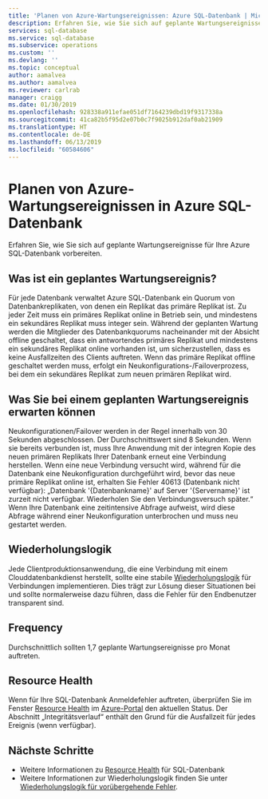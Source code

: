 ```yaml
---
title: 'Planen von Azure-Wartungsereignissen: Azure SQL-Datenbank | Microsoft-Dokumentation'
description: Erfahren Sie, wie Sie sich auf geplante Wartungsereignisse für Ihre Azure SQL-Datenbank vorbereiten.
services: sql-database
ms.service: sql-database
ms.subservice: operations
ms.custom: ''
ms.devlang: ''
ms.topic: conceptual
author: aamalvea
ms.author: aamalvea
ms.reviewer: carlrab
manager: craigg
ms.date: 01/30/2019
ms.openlocfilehash: 928338a911efae051df7164239dbd19f9317338a
ms.sourcegitcommit: 41ca82b5f95d2e07b0c7f9025b912daf0ab21909
ms.translationtype: HT
ms.contentlocale: de-DE
ms.lasthandoff: 06/13/2019
ms.locfileid: "60584606"
---
```

# <a name="planning-for-azure-maintenance-events-in-azure-sql-database"></a>Planen von Azure-Wartungsereignissen in Azure SQL-Datenbank

Erfahren Sie, wie Sie sich auf geplante Wartungsereignisse für Ihre Azure SQL-Datenbank vorbereiten.

## <a name="what-is-a-planned-maintenance-event"></a>Was ist ein geplantes Wartungsereignis?

Für jede Datenbank verwaltet Azure SQL-Datenbank ein Quorum von Datenbankreplikaten, von denen ein Replikat das primäre Replikat ist. Zu jeder Zeit muss ein primäres Replikat online in Betrieb sein, und mindestens ein sekundäres Replikat muss integer sein. Während der geplanten Wartung werden die Mitglieder des Datenbankquorums nacheinander mit der Absicht offline geschaltet, dass ein antwortendes primäres Replikat und mindestens ein sekundäres Replikat online vorhanden ist, um sicherzustellen, dass es keine Ausfallzeiten des Clients auftreten. Wenn das primäre Replikat offline geschaltet werden muss, erfolgt ein Neukonfigurations-/Failoverprozess, bei dem ein sekundäres Replikat zum neuen primären Replikat wird.  

## <a name="what-to-expect-during-a-planned-maintenance-event"></a>Was Sie bei einem geplanten Wartungsereignis erwarten können

Neukonfigurationen/Failover werden in der Regel innerhalb von 30 Sekunden abgeschlossen. Der Durchschnittswert sind 8 Sekunden. Wenn sie bereits verbunden ist, muss Ihre Anwendung mit der integren Kopie des neuen primären Replikats Ihrer Datenbank erneut eine Verbindung herstellen. Wenn eine neue Verbindung versucht wird, während für die Datenbank eine Neukonfiguration durchgeführt wird, bevor das neue primäre Replikat online ist, erhalten Sie Fehler 40613 (Datenbank nicht verfügbar): „Datenbank '{Datenbankname}' auf Server '{Servername}' ist zurzeit nicht verfügbar. Wiederholen Sie den Verbindungsversuch später.“ Wenn Ihre Datenbank eine zeitintensive Abfrage aufweist, wird diese Abfrage während einer Neukonfiguration unterbrochen und muss neu gestartet werden.

## <a name="retry-logic"></a>Wiederholungslogik

Jede Clientproduktionsanwendung, die eine Verbindung mit einem Clouddatenbankdienst herstellt, sollte eine stabile [Wiederholungslogik](sql-database-connectivity-issues.md#retry-logic-for-transient-errors) für Verbindungen implementieren. Dies trägt zur Lösung dieser Situationen bei und sollte normalerweise dazu führen, dass die Fehler für den Endbenutzer transparent sind.

## <a name="frequency"></a>Frequency

Durchschnittlich sollten 1,7 geplante Wartungsereignisse pro Monat auftreten.

## <a name="resource-health"></a>Resource Health

Wenn für Ihre SQL-Datenbank Anmeldefehler auftreten, überprüfen Sie im Fenster [Resource Health](../service-health/resource-health-overview.md#getting-started) im [Azure-Portal](https://portal.azure.com) den aktuellen Status. Der Abschnitt „Integritätsverlauf“ enthält den Grund für die Ausfallzeit für jedes Ereignis (wenn verfügbar).


## <a name="next-steps"></a>Nächste Schritte

- Weitere Informationen zu [Resource Health](sql-database-resource-health.md) für SQL-Datenbank
- Weitere Informationen zur Wiederholungslogik finden Sie unter [Wiederholungslogik für vorübergehende Fehler](sql-database-connectivity-issues.md#retry-logic-for-transient-errors).
